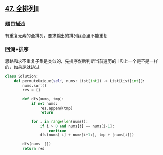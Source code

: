 ## [47. 全排列II](https://leetcode-cn.com/problems/permutations-ii/)

### 题目描述

有重复元素的全排列，要求输出的排列组合里不能重复

### 回溯+排序

思路和求不重复子集是类似的，先排序然后判断当前遍历的 i 和上一个是不是一样的，如果是就跳过

```python
class Solution:
    def permuteUnique(self, nums: List[int]) -> List[List[int]]:
        nums.sort()
        res = []
        
        def dfs(nums, tmp):
            if not nums:
                res.append(tmp)
                return

            for i in range(len(nums)):
                if i > 0 and nums[i] == nums[i-1]:
                    continue
                dfs(nums[:i] + nums[i+1:], tmp + [nums[i]])

        dfs(nums, [])
        return res
```

